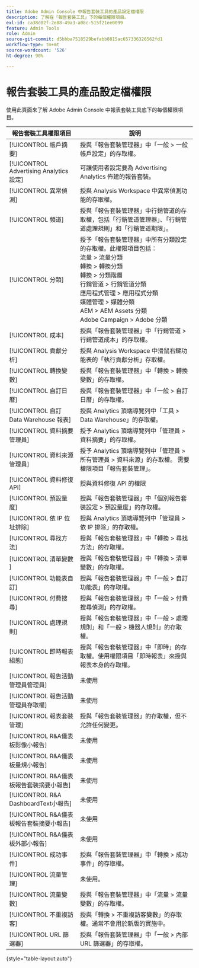 ```yaml
---
title: Adobe Admin Console 中報告套裝工具的產品設定檔權限
description: 了解在「報告套裝工具」下的每個權限項目。
exl-id: ca38d02f-2e88-49a3-a08c-515f21ee0099
feature: Admin Tools
role: Admin
source-git-commit: d5bbba7518529befabb8815ac657336326562fd1
workflow-type: tm+mt
source-wordcount: '526'
ht-degree: 90%

---
```


# 報告套裝工具的產品設定檔權限

使用此頁面來了解 Adobe Admin Console 中報表套裝工具底下的每個權限項目。

| 報告套裝工具權限項目 | 說明 |
|------|------|
| [!UICONTROL 帳戶摘要] | 授與「報告套裝管理器」中「一般 > 一般帳戶設定」的存取權。 |
| [!UICONTROL Advertising Analytics設定] | 可讓使用者設定要為 Advertising Analytics 佈建的報告套裝。 |
| [!UICONTROL 異常偵測] | 授與 Analysis Workspace 中異常偵測功能的存取權。 |
| [!UICONTROL 頻道] | 授與「報告套裝管理器」中行銷管道的存取權，包括「行銷管道管理器」、「行銷管道處理規則」和「行銷管道期限」。 |
| [!UICONTROL 分類] | 授予「報告套裝管理器」中所有分類設定的存取權。此權限項目包括：<br>流量 > 流量分類<br>轉換 > 轉換分類<br>轉換 > 分類階層<br>行銷管道 > 行銷管道分類<br>應用程式管理 > 應用程式分類<br>媒體管理 > 媒體分類<br>AEM > AEM Assets 分類<br>Adobe Campaign > Adobe 分類 |
| [!UICONTROL 成本] | 授與「報告套裝管理器」中「行銷管道 > 行銷管道成本」的存取權。 |
| [!UICONTROL 貢獻分析] | 授與 Analysis Workspace 中滑鼠右鍵功能表的「執行貢獻分析」存取權。 |
| [!UICONTROL 轉換變數] | 授與「報告套裝管理器」中「轉換 > 轉換變數」的存取權。 |
| [!UICONTROL 自訂日曆] | 授與「報告套裝管理器」中「一般 > 自訂日曆」的存取權。 |
| [!UICONTROL 自訂 Data Warehouse 報表] | 授與 Analytics 頂端導覽列中「工具 > Data Warehouse」的存取權。 |
| [!UICONTROL 資料摘要管理員] | 授予 Analytics 頂端導覽列中「管理員 > 資料摘要」的存取權。 |
| [!UICONTROL 資料來源管理員] | 授予 Analytics 頂端導覽列中「管理員 > 所有管理員 > 資料來源」的存取權。 需要權限項目「報告套裝管理」。 |
| [!UICONTROL 資料修復API] | 授與資料修復 API 的權限 |
| [!UICONTROL 預設量度] | 授與「報告套裝管理器」中「個別報告套裝設定 > 預設量度」的存取權。 |
| [!UICONTROL 依 IP 位址排除] | 授與 Analytics 頂端導覽列中「管理員 > 依 IP 排除」的存取權。 |
| [!UICONTROL 尋找方法] | 授與「報告套裝管理器」中「轉換 > 尋找方法」的存取權。 |
| [!UICONTROL 清單變數 ] | 授與「報告套裝管理器」中「轉換 > 清單變數」的存取權。 |
| [!UICONTROL 功能表自訂] | 授與「報告套裝管理器」中「一般 > 自訂功能表」的存取權。 |
| [!UICONTROL 付費搜尋] | 授與「報告套裝管理器」中「一般 > 付費搜尋偵測」的存取權。 |
| [!UICONTROL 處理規則] | 授與「報告套裝管理器」中「一般 > 處理規則」和「一般 > 機器人規則」的存取權。 |
| [!UICONTROL 即時報表組態] | 授與「報告套裝管理器」中「即時」的存取權。使用權限項目「即時報表」來授與報表本身的存取權。 |
| [!UICONTROL 報告活動管理員管理員] | 未使用 |
| [!UICONTROL 報告活動管理員存取權] | 未使用 |
| [!UICONTROL 報表套裝管理] | 授與「報告套裝管理器」的存取權，但不允許任何變更。 |
| [!UICONTROL R&amp;A儀表板影像小報告] | 未使用 |
| [!UICONTROL R&amp;A儀表板量規小報告] | 未使用 |
| [!UICONTROL R&amp;A儀表板報告套裝摘要小報告] | 未使用 |
| [!UICONTROL R&amp;A DashboardText小報告] | 未使用 |
| [!UICONTROL R&amp;A儀表板報告套裝摘要小報告] | 未使用 |
| [!UICONTROL R&amp;A儀表板外部小報告] | 未使用 |
| [!UICONTROL 成功事件] | 授與「報告套裝管理器」中「轉換 > 成功事件」的存取權。 |
| [!UICONTROL 流量管理] | 未使用。 |
| [!UICONTROL 流量變數] | 授與「報告套裝管理器」中「流量 > 流量變數」的存取權。 |
| [!UICONTROL 不重複訪客] | 授與「轉換 > 不重複訪客變數」的存取權。通常不會用於新版的實施中。 |
| [!UICONTROL URL 篩選器] | 授與「報告套裝管理器」中「一般 > 內部 URL 篩選器」的存取權。 |

{style="table-layout:auto"}